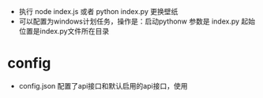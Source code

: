 - 执行 node index.js 或者 python index.py 更换壁纸
- 可以配置为windows计划任务，操作是：启动pythonw 参数是 index.py 起始位置是index.py文件所在目录
  

# config
- config.json 配置了api接口和默认启用的api接口，使用 